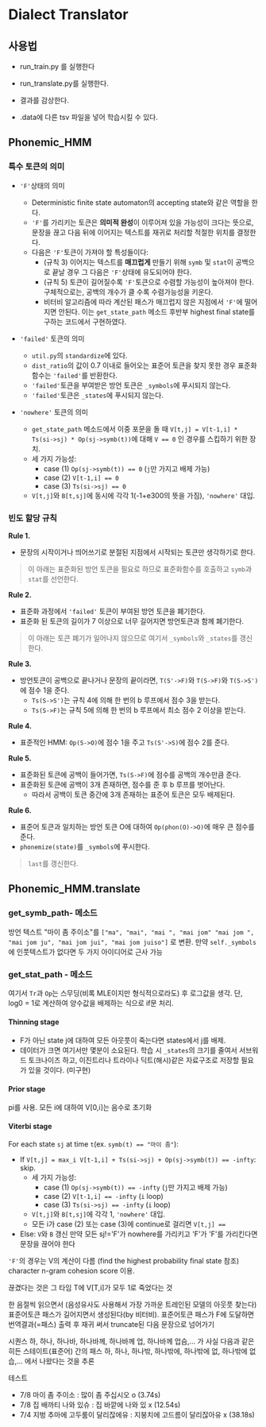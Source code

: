 # Dialect Translator


## 사용법
- run_train.py 를 실행한다
- run_translate.py를 실행한다.
- 결과를 감상한다.

- .data에 다른 tsv 파일을 넣어 학습시킬 수 있다.


## Phonemic_HMM

### 특수 토큰의 의미
- `'F'`상태의 의미
	- Deterministic finite state automaton의 accepting state와 같은 역할을 한다.
	- `'F'`를 가리키는 토큰은 **의미적 완성**이 이루어져 있을 가능성이 크다는 뜻으로, 문장을 끊고 다음 뒤에 이어지는 텍스트를 재귀로 처리할 적절한 위치를 결정한다.
	- 다음은 `'F'`토큰이 가져야 할 특성들이다:
		- (규칙 3) 이어지는 텍스트를 **매끄럽게** 만들기 위해 `symb` 및 `stat`이 공백으로 끝날 경우 그 다음은 `'F'`상태에 유도되어야 한다.
		- (규칙 5) 토큰이 길어질수록 `'F'`토큰으로 수렴할 가능성이 높아져야 한다. 구체적으로는, 공백의 개수가 클 수록 수렴가능성을 키운다.
		- 비터비 알고리즘에 따라 계산된 패스가 매끄럽지 않은 지점에서 `'F'`에 떨어지면 안된다. 이는 `get_state_path` 메소드 후반부 highest final state를 구하는 코드에서 구현하였다.

- `'failed'` 토큰의 의미
	- `util.py`의 `standardize`에 있다.
	- `dist_ratio`의 값이 0.7 이내로 들어오는 표준어 토큰을 찾지 못한 경우 표준화함수는 `'failed'`를 반환한다.
	- `'failed'`토큰을 부여받은 방언 토큰은 `_symbols`에 푸시되지 않는다.
	- `'failed'`토큰은 `_states`에 푸시되지 않는다.

- `'nowhere'` 토큰의 의미
	- `get_state_path` 메소드에서 이중 포문을 돌 때 `V[t,j] = V[t-1,i] * Ts(si->sj) * Op(sj->symb(t))`에 대해 `V == 0` 인 경우를 스킵하기 위한 장치.
	- 세 가지 가능성:
		- case (1) `Op(sj->symb(t)) == 0` (`j`만 가지고 배제 가능)
		- case (2) `V[t-1,i] == 0`
		- case (3) `Ts(si->sj) == 0`
	- `V[t,j]`와 `B[t,sj]`에 동시에 각각 1(-1+e300의 뜻을 가짐), `'nowhere'` 대입.

### 빈도 할당 규칙

__Rule 1.__
- 문장의 시작이거나 띄어쓰기로 분절된 지점에서 시작되는 토큰만 생각하기로 한다.

> 이 아래는 표준화된 방언 토큰을 필요로 하므로 표준화함수를 호출하고 `symb`과 `stat`를 선언한다.

__Rule 2.__
- 표준화 과정에서 `'failed'` 토큰이 부여된 방언 토큰을 폐기한다.
- 표준화 된 토큰의 길이가 7 이상으로 너무 길어지면 방언토큰과 함께 폐기한다.

> 이 아래는 토큰 폐기가 일어나지 않으므로 여기서 `_symbols`와 `_states`를 갱신한다.

__Rule 3.__
- 방언토큰이 공백으로 끝나거나 문장의 끝이라면, `T(S'->F)`와 `T(S->F)`와 `T(S->S')`에 점수 1을 준다.
	- `Ts(S->S')`는 규칙 4에 의해 한 번의 b 루프에서 점수 3을 받는다.
	- `Ts(S->F)`는 규칙 5에 의해 한 번의 b 루프에서 최소 점수 2 이상을 받는다.

__Rule 4.__
- 표준적인 HMM: `Op(S->O)`에 점수 1을 주고 `Ts(S'->S)`에 점수 2를 준다.

__Rule 5.__
- 표준화된 토큰에 공백이 들어가면, `Ts(S->F)`에 점수를 공백의 개수만큼 준다.
- 표준화된 토큰에 공백이 3개 존재하면, 점수를 준 후 b 루프를 벗어난다.
	- 따라서 공백이 토큰 중간에 3개 존재하는 표준어 토큰은 모두 배제된다.

__Rule 6.__
- 표준어 토큰과 일치하는 방언 토큰 O에 대하여 `Op(phon(O)->O)`에 매우 큰 점수를 준다.
- `phonemize(state)`를  `_symbols`에 푸시한다.

> `last`를 갱신한다.



## Phonemic_HMM.translate


### get_symb_path- 메소드

방언 텍스트 "마이 좀 주이소"를
	`["ma", "mai", "mai ", "mai jom" "mai jom ", "mai jom ju", "mai jom jui", "mai jom juiso"]`
로 변환.
만약 `self._symbols`에 인풋텍스트가 없다면 두 가지 아이디어로 근사 가능



### get_stat_path - 메소드

여기서 `Tr`과 `Op`는 스무딩(비록 MLE이지만 형식적으로라도) 후 로그값을 생각.
단, log0 = 1로 계산하여 양수값을 배제하는 식으로 if문 처리.


#### Thinning stage
- F가 아닌 state j에 대하여 모든 아웃풋이 죽는다면 states에서 j를 배제.
- 데이터가 크면 여기서만 몇분이 소요된다. 학습 시 `_states`의 크기를 줄여서 서브워드 토크나이즈 하고, 이진트리나 트라이나 딕트(해시)같은 자료구조로 저장할 필요가 있을 것이다. (미구현)


#### Prior stage
pi를 사용.
모든 i에 대하여 V[0,i]는 음수로 초기화

#### Viterbi stage

For each state `sj` at time `t`(ex. `symb(t) == "마이 좀"`):	
- If `V[t,j] = max_i V[t-1,i] + Ts(si->sj) + Op(sj->symb(t)) == -infty`: skip. 
	- 세 가지 가능성:
		- case (1) `Op(sj->symb(t)) == -infty` (`j`만 가지고 배제 가능)
		- case (2) `V[t-1,i] == -infty` (`i` loop)
		- case (3) `Ts(si->sj) == -infty` (`i` loop)
	- `V[t,j]`와 `B[t,sj]`에 각각 1, `'nowhere'` 대입.
	- 모든 i가 case (2) 또는 case (3)에 continue로 걸리면 `V[t,j] ==`
- Else: `V`와 `B` 갱신
만약 모든 sj!='F'가 nowhere를 가리키고 'F'가 'F'를 가리킨다면 문장을 끊어야 한다

`'F'`의 경우는 V의 계산이 다름 (find the highest probability final state 참조)
character n-gram cohesion score 이용.

끊겼다는 것은 그 타임 T에 V[T,i]가 모두 1로 죽었다는 것


한 음절씩 읽으면서 (음성유사도 사용해서 가장 가까운 트레인된 모델의 아웃풋 찾는다) 표준어토큰 패스가 길어지면서 생성된다(by 비터비).
표준어토큰 패스가 F에 도달하면 번역결과(=패스) 출력 후 재귀 써서 truncate된 다음 문장으로 넘어가기

시퀀스
	하, 하나, 하나바, 하나바께, 하나바께 업, 하나바께 업슴,...
가 사실 다음과 같은 히든 스테이트(표준어) 간의 패스
	하, 하나, 하나밖, 하나밖에, 하나밖에 없, 하나밖에 없습,...
에서 나왔다는 것을 추론



테스트
- 7/8 마이 좀 주이소 : 많이 좀 주십시오 o (3.74s)
- 7/8 집 배까티 나와 있슈 : 집 바깥에 나와 있 x (12.54s)
- 7/4 지벙 추마에 고두룸이 달리잖에유 : 지붕치에 고드름이 달리잖아유 x (38.18s)


